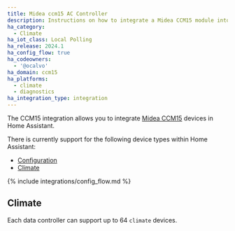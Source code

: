 ```yaml
---
title: Midea ccm15 AC Controller
description: Instructions on how to integrate a Midea CCM15 module into Home Assistant.
ha_category:
  - Climate
ha_iot_class: Local Polling
ha_release: 2024.1
ha_config_flow: true
ha_codeowners:
  - '@ocalvo'
ha_domain: ccm15
ha_platforms:
  - climate
  - diagnostics
ha_integration_type: integration
---
```


The CCM15 integration allows you to integrate [Midea CCM15](https://mbt.midea.com/hvac-goods/midea-products-category/vrfs/vrf-controller/central-controller-ccm-15) devices in Home Assistant.

There is currently support for the following device types within Home Assistant:

- [Configuration](#configuration)
- [Climate](#climate)

{% include integrations/config_flow.md %}

## Climate

Each data controller can support up to 64 `climate` devices.
